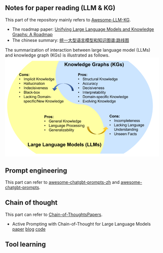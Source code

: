 ## Notes for paper reading (LLM & KG)

This part of the repository mainly refers to [Awesome-LLM-KG](https://github.com/RManLuo/Awesome-LLM-KG).
- The roadmap paper: [Unifying Large Language Models and Knowledge Graphs: A Roadmap](https://arxiv.org/abs/2306.08302)
- The chinese summary: [统一大型语言模型和知识图谱:路线图](https://mp.weixin.qq.com/s/pjkLp0NsT9EtQye3c6CA6Q)

The summarization of interaction between large language model (LLMs) and knowledge graph (KGs) is illustrated as follows.
![](imgs/Summaization.png)

## Prompt engineering
This part can refer to [awesome-chatgbt-prompts-zh](https://github.com/PlexPt/awesome-chatgpt-prompts-zh) and [awesome-chatgbt-prompts](https://github.com/f/awesome-chatgpt-prompts).

## Chain of thought
This part can refer to [Chain-of-ThoughtsPapers](https://github.com/Timothyxxx/Chain-of-ThoughtsPapers).

- Active Prompting with Chain-of-Thought for Large Language Models [paper](https://arxiv.org/pdf/2302.12246.pdf) [blog](https://medium.com/papers-i-found/e5-active-prompting-with-cot-for-llm-343f104bf7b2) [code](https://github.com/shizhediao/active-prompt)


## Tool learning